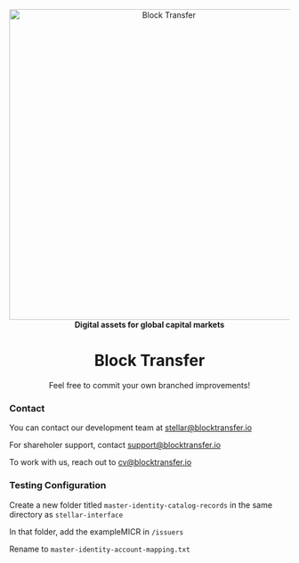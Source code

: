 <div align="center">
<a href="https://www.blocktransfer.io"><img alt="Block Transfer" src="https://www.blocktransfer.io/hosted/images/39/3e0a939c35424d9a5b392a10a08e28/BT_GH.png" width="558" /></a>
<br/>
<strong>Digital assets for global capital markets</strong>

<h1>Block Transfer</h1>
Feel free to commit your own branched improvements!
</div>

<div align="left">
  <h3>Contact</h3>
  
  You can contact our development team at stellar@blocktransfer.io
  
  For shareholer support, contact support@blocktransfer.io
  
  To work with us, reach out to cv@blocktransfer.io
  
  
</div>


<div align="left">
  <h3>Testing Configuration</h3>

Create a new folder titled ``master-identity-catalog-records`` in the same directory as ``stellar-interface``

In that folder, add the exampleMICR in ``/issuers``

Rename to ``master-identity-account-mapping.txt``

